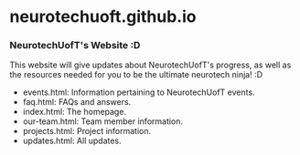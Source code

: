 # neurotechuoft.github.io
### NeurotechUofT's Website :D
This website will give updates about NeurotechUofT's progress, as well as the resources needed for you to be the ultimate neurotech ninja! :D

- events.html: Information pertaining to NeurotechUofT events.
- faq.html: FAQs and answers.
- index.html: The homepage.
- our-team.html: Team member information.
- projects.html: Project information.
- updates.html: All updates.
